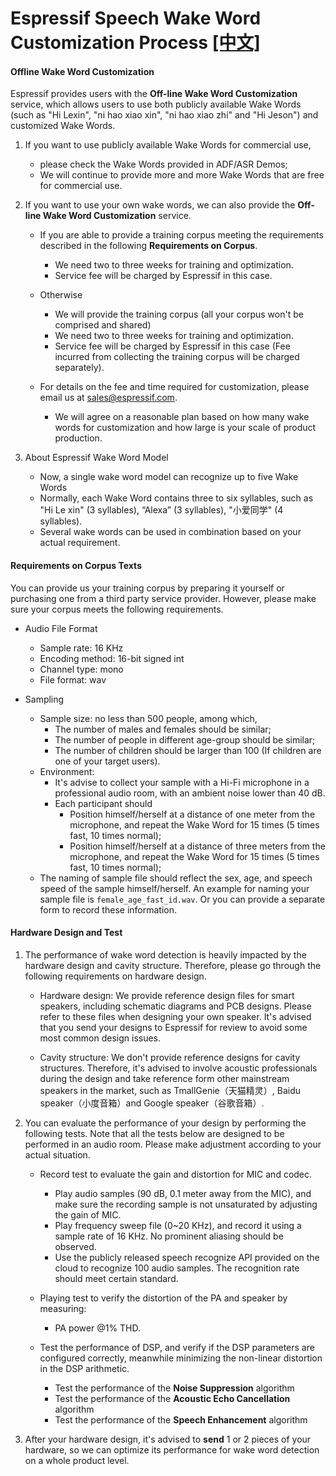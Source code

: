 # Espressif Speech Wake Word Customization Process [[中文]](./乐鑫语音唤醒词定制流程.md)

#### Offline Wake Word Customization

Espressif provides users with the **Off-line Wake Word Customization** service, which allows users to use both publicly available Wake Words (such as "Hi Lexin", "ni hao xiao xin", "ni hao xiao zhi" and "Hi Jeson") and customized Wake Words. 

 1. If you want to use publicly available Wake Words for commercial use, 
	- please check the Wake Words provided in ADF/ASR Demos;
	- We will continue to provide more and more Wake Words that are free for commercial use.

 2. If you want to use your own wake words, we can also provide the **Off-line Wake Word Customization** service.
	- If you are able to provide a training corpus meeting the requirements described in the following **Requirements on Corpus**. 
		- We need two to three weeks for training and optimization.
		- Service fee will be charged by Espressif in this case.
		
	- Otherwise
		- We will provide the training corpus (all your corpus won't be comprised and shared)
		- We need two to three weeks for training and optimization.
		- Service fee will be charged by Espressif in this case (Fee incurred from collecting the training corpus will be charged separately).
	
	- For details on the fee and time required for customization, please email us at [sales@espressif.com](sales@espressif.com).
		- We will agree on a reasonable plan based on how many wake words for customization and how large is your scale of product production.
		 
 3. About Espressif Wake Word Model
 	- Now, a single wake word model can recognize up to five Wake Words
 	- Normally, each Wake Word contains three to six syllables, such as "Hi Le xin" (3 syllables), “Alexa” (3 syllables), "小爱同学" (4 syllables).
	- Several wake words can be used in combination based on your actual requirement.

#### Requirements on Corpus Texts

You can provide us your training corpus by preparing it yourself or purchasing one from a third party service provider. However, please make sure your corpus meets the following requirements.  

- Audio File Format
	- Sample rate: 16 KHz
	- Encoding method: 16-bit signed int
	- Channel type: mono
	- File format: wav	

- Sampling
	- Sample size: no less than 500 people, among which,
		- The number of males and females should be similar;
		- The number of people in different age-group should be similar;
		- The number of children should be larger than 100 (If children are one of your target users). 
	- Environment: 
		- It's advise to collect your sample with a Hi-Fi microphone in a professional audio room, with an ambient noise lower than 40 dB.
		- Each participant should  
			- Position himself/herself at a distance of one meter from the microphone, and repeat the Wake Word for 15 times (5 times fast, 10 times normal);
			- Position himself/herself at a distance of three meters from the microphone, and repeat the Wake Word for 15 times (5 times fast, 10 times normal);
	- The naming of sample file should reflect the sex, age, and speech speed of the sample himself/herself. An example for naming your sample file is `female_age_fast_id.wav`. Or you can provide a separate form to record these information.

#### Hardware Design and Test

1. The performance of wake word detection is heavily impacted by the hardware design and cavity structure. Therefore, please go through the following requirements on hardware design.
	
	- Hardware design: We provide reference design files for smart speakers, including schematic diagrams and PCB designs. Please refer to these files when designing your own speaker. It's advised that you send your designs to Espressif for review to avoid some most common design issues.

	- Cavity structure: We don't provide reference designs for cavity structures. Therefore, it's advised to involve acoustic professionals during the design and take reference form other mainstream speakers in the market, such as TmallGenie（天猫精灵）, Baidu speaker（小度音箱）and Google speaker（谷歌音箱）.		
				
2. You can evaluate the performance of your design by performing the following tests. Note that all the tests below are designed to be performed in an audio room. Please make adjustment according to your actual situation.

	- Record test to evaluate the gain and distortion for MIC and codec.
  		 - Play audio samples (90 dB, 0.1 meter away from the MIC), and make sure the recording sample is not unsaturated by adjusting the gain of MIC. 
  		 - Play frequency sweep file (0~20 KHz), and record it using a sample rate of 16 KHz. No prominent aliasing should be observed. 
  		 - Use the publicly released speech recognize API provided on the cloud to recognize 100 audio samples. The recognition rate should meet certain standard.

	- Playing test to verify the distortion of the PA and speaker by measuring: 
  		- PA power @1% THD.

	- Test the performance of DSP, and verify if the DSP parameters are configured correctly, meanwhile minimizing the non-linear distortion in the DSP arithmetic.
		- Test the performance of the **Noise Suppression** algorithm
		- Test the performance of the **Acoustic Echo Cancellation** algorithm
		- Test the performance of the **Speech Enhancement** algorithm

3. After your hardware design, it's advised to **send** 1 or 2 pieces of your hardware, so we can optimize its performance for wake word detection on a whole product level.





